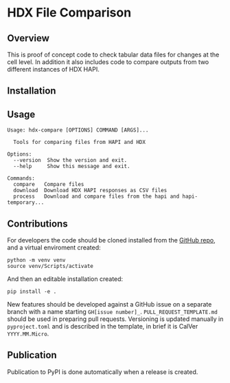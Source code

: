 # HDX File Comparison

## Overview

This is proof of concept code to check tabular data files for changes at the cell level.
In addition it also includes code to compare outputs from two different instances of HDX HAPI.


## Installation

## Usage

```shell
Usage: hdx-compare [OPTIONS] COMMAND [ARGS]...

  Tools for comparing files from HAPI and HDX

Options:
  --version  Show the version and exit.
  --help     Show this message and exit.

Commands:
  compare   Compare files
  download  Download HDX HAPI responses as CSV files
  process   Download and compare files from the hapi and hapi-temporary...
```

## Contributions

For developers the code should be cloned installed from the [GitHub repo](https://github.com/OCHA-DAP/hdx-file-comparison), and a virtual enviroment created:

```shell
python -m venv venv
source venv/Scripts/activate
```

And then an editable installation created:

```shell
pip install -e .
```

New features should be developed against a GitHub issue on a separate branch with a name starting `GH[issue number]_`. `PULL_REQUEST_TEMPLATE.md` should be used in preparing pull requests. Versioning is updated manually in `pyproject.toml` and is described in the template, in brief it is CalVer `YYYY.MM.Micro`.

## Publication

Publication to PyPI is done automatically when a release is created.
